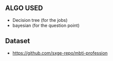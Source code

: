 ## ALGO USED

- Decision tree (for the jobs)
- bayesian (for the question point)

## Dataset

- https://github.com/sxge-repo/mbti-profession
